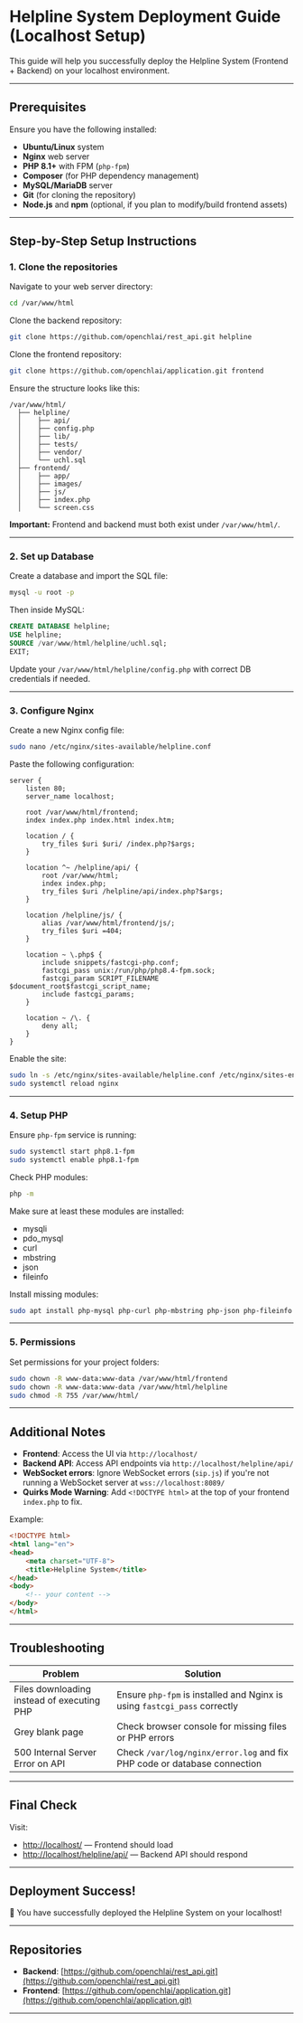 
# Helpline System Deployment Guide (Localhost Setup)

This guide will help you successfully deploy the Helpline System (Frontend + Backend) on your localhost environment.

---

## Prerequisites

Ensure you have the following installed:

- **Ubuntu/Linux** system
- **Nginx** web server
- **PHP 8.1+** with FPM (`php-fpm`)
- **Composer** (for PHP dependency management)
- **MySQL/MariaDB** server
- **Git** (for cloning the repository)
- **Node.js** and **npm** (optional, if you plan to modify/build frontend assets)

---

## Step-by-Step Setup Instructions

### 1. Clone the repositories

Navigate to your web server directory:

```bash
cd /var/www/html
```

Clone the backend repository:

```bash
git clone https://github.com/openchlai/rest_api.git helpline
```

Clone the frontend repository:

```bash
git clone https://github.com/openchlai/application.git frontend
```

Ensure the structure looks like this:

```
/var/www/html/
  ├── helpline/
  │    ├── api/
  │    ├── config.php
  │    ├── lib/
  │    ├── tests/
  │    ├── vendor/
  │    └── uchl.sql
  ├── frontend/
  │    ├── app/
  │    ├── images/
  │    ├── js/
  │    ├── index.php
  │    └── screen.css
```

**Important:** Frontend and backend must both exist under `/var/www/html/`.

---

### 2. Set up Database

Create a database and import the SQL file:

```bash
mysql -u root -p
```

Then inside MySQL:

```sql
CREATE DATABASE helpline;
USE helpline;
SOURCE /var/www/html/helpline/uchl.sql;
EXIT;
```

Update your `/var/www/html/helpline/config.php` with correct DB credentials if needed.

---

### 3. Configure Nginx

Create a new Nginx config file:

```bash
sudo nano /etc/nginx/sites-available/helpline.conf
```

Paste the following configuration:

```nginx
server {
    listen 80;
    server_name localhost;

    root /var/www/html/frontend;
    index index.php index.html index.htm;

    location / {
        try_files $uri $uri/ /index.php?$args;
    }

    location ^~ /helpline/api/ {
        root /var/www/html;
        index index.php;
        try_files $uri /helpline/api/index.php?$args;
    }

    location /helpline/js/ {
        alias /var/www/html/frontend/js/;
        try_files $uri =404;
    }

    location ~ \.php$ {
        include snippets/fastcgi-php.conf;
        fastcgi_pass unix:/run/php/php8.4-fpm.sock;
        fastcgi_param SCRIPT_FILENAME $document_root$fastcgi_script_name;
        include fastcgi_params;
    }

    location ~ /\. {
        deny all;
    }
}
```

Enable the site:

```bash
sudo ln -s /etc/nginx/sites-available/helpline.conf /etc/nginx/sites-enabled/
sudo systemctl reload nginx
```

---

### 4. Setup PHP

Ensure `php-fpm` service is running:

```bash
sudo systemctl start php8.1-fpm
sudo systemctl enable php8.1-fpm
```

Check PHP modules:

```bash
php -m
```

Make sure at least these modules are installed:

- mysqli
- pdo_mysql
- curl
- mbstring
- json
- fileinfo

Install missing modules:

```bash
sudo apt install php-mysql php-curl php-mbstring php-json php-fileinfo
```

---

### 5. Permissions

Set permissions for your project folders:

```bash
sudo chown -R www-data:www-data /var/www/html/frontend
sudo chown -R www-data:www-data /var/www/html/helpline
sudo chmod -R 755 /var/www/html/
```

---

## Additional Notes

- **Frontend**: Access the UI via `http://localhost/`
- **Backend API**: Access API endpoints via `http://localhost/helpline/api/`
- **WebSocket errors**: Ignore WebSocket errors (`sip.js`) if you're not running a WebSocket server at `wss://localhost:8089/`
- **Quirks Mode Warning**: Add `<!DOCTYPE html>` at the top of your frontend `index.php` to fix.

Example:

```html
<!DOCTYPE html>
<html lang="en">
<head>
    <meta charset="UTF-8">
    <title>Helpline System</title>
</head>
<body>
    <!-- your content -->
</body>
</html>
```

---

## Troubleshooting

| Problem | Solution |
|--------|----------|
| Files downloading instead of executing PHP | Ensure `php-fpm` is installed and Nginx is using `fastcgi_pass` correctly |
| Grey blank page | Check browser console for missing files or PHP errors |
| 500 Internal Server Error on API | Check `/var/log/nginx/error.log` and fix PHP code or database connection |

---

## Final Check

Visit:

- [http://localhost/](http://localhost/) — Frontend should load
- [http://localhost/helpline/api/](http://localhost/helpline/api/) — Backend API should respond

---

## Deployment Success!

🎉 You have successfully deployed the Helpline System on your localhost!

---

## Repositories

- **Backend**: [https://github.com/openchlai/rest_api.git](https://github.com/openchlai/rest_api.git)
- **Frontend**: [https://github.com/openchlai/application.git](https://github.com/openchlai/application.git)

---

